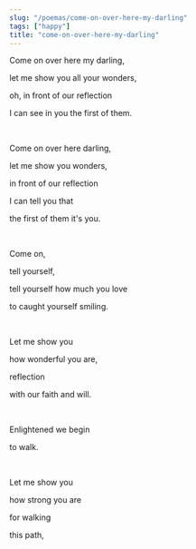 ```yaml
---
slug: "/poemas/come-on-over-here-my-darling"
tags: ["happy"]
title: "come-on-over-here-my-darling"
---
```

Come on over here my darling,

let me show you all your wonders,

oh, in front of our reflection

I can see in you the first of them.

&nbsp;

Come on over here darling,

let me show you wonders,

in front of our reflection

I can tell you that

the first of them it's you.

&nbsp;

Come on,

tell yourself,

tell yourself how much you love

to caught yourself smiling.

&nbsp;

Let me show you

how wonderful you are,

reflection

with our faith and will.

&nbsp;

Enlightened we begin

to walk.

&nbsp;

Let me show you

how strong you are

for walking

this path,